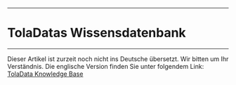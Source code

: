 ****
# TolaDatas Wissensdatenbank
---
Dieser Artikel ist zurzeit noch nicht ins Deutsche übersetzt. Wir bitten um Ihr Verständnis. Die englische Version finden Sie unter folgendem Link: [TolaData Knowledge Base](https://help.toladata.com/en/)